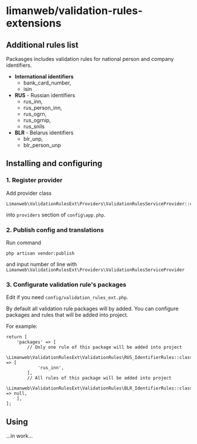 # limanweb/validation-rules-extensions

## Additional rules list

Packasges includes validation rules for national person and company identifiers.

- **International identifiers**
  - bank_card_number,
  - isin
- **RUS** - Russian identifiers
  - rus_inn,
  - rus_person_inn,
  - rus_ogrn,
  - rus_ogrnip,
  - rus_snils
- **BLR** - Belarus identifiers 
  - blr_unp,
  - blr_person_unp

## Installing and configuring

### 1. Register provider 

Add provider class
```
Limanweb\ValidationRulesExt\Providers\ValidationRulesServiceProvider::class
``` 
into `providers` section of `config\app.php`.

### 2. Publish config and translations

Run command

```,bash
php artisan vendor:publish
```

and input number of line with `Limanweb\ValidationRulesExt\Providers\ValidationRulesServiceProvider`

### 3. Configurate validation rule's packages

Edit if you need `config/validation_rules_ext.php`.

By default all validation rule packages will by added. You can configure packages and rules that will be added into project.

For example:

```
return [
    'packages' => [
        // Only one rule of this package will be added into project
        \Limanweb\ValidationRulesExt\ValidationRules\RUS_IdentifierRules::class => [
            'rus_inn',  
        ],
        // All rules of this package will be added into project
        \Limanweb\ValidationRulesExt\ValidationRules\BLR_IdentifierRules::class => null,
    ],
];
```

## Using

...in work...

